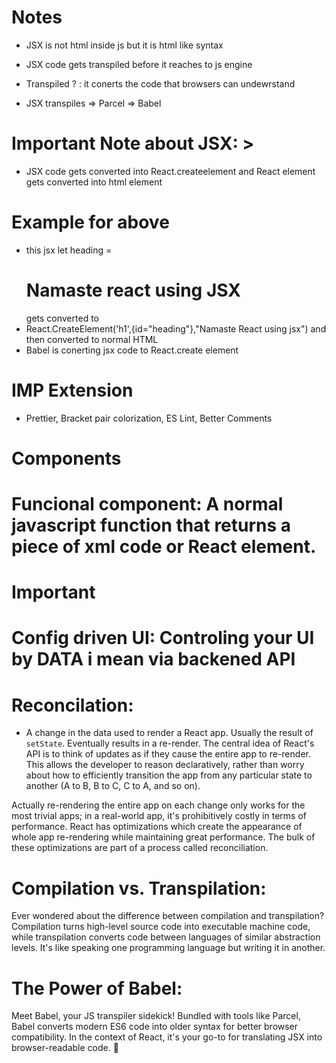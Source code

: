 # Notes

- JSX is not html inside js but it is html like syntax
- JSX code gets transpiled before it reaches to js engine

- Transpiled ? : it conerts the code that browsers can undewrstand
- JSX transpiles  => Parcel => Babel 

# Important Note about JSX: >

- JSX code gets converted into React.createelement and React element gets converted into html element
# Example for above
 - this jsx  let heading = <h1 id="Heading">Namaste react using JSX</h1> gets converted to 
 - React.CreateElement('h1',{id="heading"},"Namaste React using jsx") and then converted to normal HTML
 - Babel is conerting jsx code to React.create element

# IMP Extension 
-  Prettier, Bracket pair colorization, ES Lint, Better Comments

# Components

# Funcional component: A normal javascript function that returns a  piece of xml code or React element.

# Important

# Config driven UI: Controling your UI by DATA i mean via backened API

# Reconcilation: 
- A change in the data used to render a React app. Usually the result of `setState`. Eventually results in a re-render.
The central idea of React's API is to think of updates as if they cause the entire app to re-render. This allows the developer to reason declaratively, rather than worry about how to efficiently transition the app from any particular state to another (A to B, B to C, C to A, and so on).

Actually re-rendering the entire app on each change only works for the most trivial apps; in a real-world app, it's prohibitively costly in terms of performance. React has optimizations which create the appearance of whole app re-rendering while maintaining great performance. The bulk of these optimizations are part of a process called reconciliation.

# Compilation vs. Transpilation:
Ever wondered about the difference between compilation and transpilation? Compilation turns high-level source code into executable machine code, while transpilation converts code between languages of similar abstraction levels. It's like speaking one programming language but writing it in another. 

# The Power of Babel:
Meet Babel, your JS transpiler sidekick! Bundled with tools like Parcel, Babel converts modern ES6 code into older syntax for better browser compatibility. In the context of React, it's your go-to for translating JSX into browser-readable code. 🚀